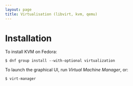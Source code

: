 ```yaml
---
layout: page
title: Virtualisation (libvirt, kvm, qemu)
---
```


# Installation

To install KVM on Fedora:

    $ dnf group install --with-optional virtualization

To launch the graphical UI, run _Virtual Machine Manager_, or:

    $ virt-manager

